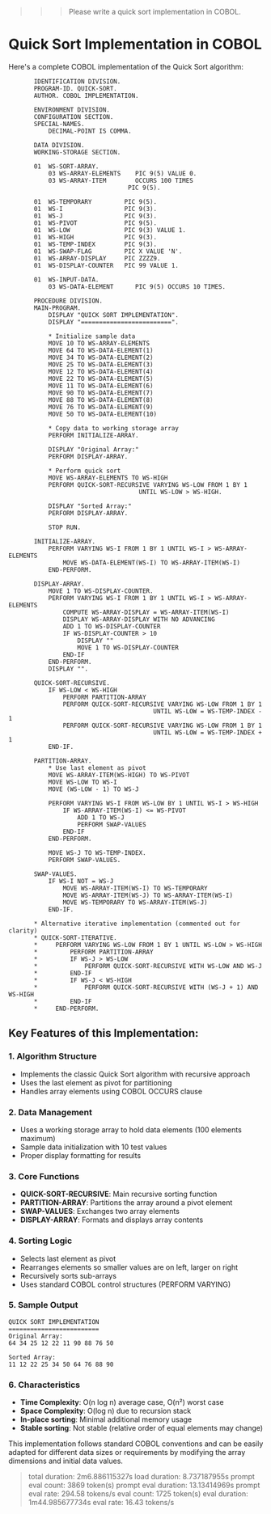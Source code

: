 >>> Please write a quick sort implementation in COBOL.
# Quick Sort Implementation in COBOL

Here's a complete COBOL implementation of the Quick Sort algorithm:

```cobol
       IDENTIFICATION DIVISION.
       PROGRAM-ID. QUICK-SORT.
       AUTHOR. COBOL IMPLEMENTATION.

       ENVIRONMENT DIVISION.
       CONFIGURATION SECTION.
       SPECIAL-NAMES.
           DECIMAL-POINT IS COMMA.

       DATA DIVISION.
       WORKING-STORAGE SECTION.

       01  WS-SORT-ARRAY.
           03 WS-ARRAY-ELEMENTS    PIC 9(5) VALUE 0.
           03 WS-ARRAY-ITEM        OCCURS 100 TIMES
                                 PIC 9(5).

       01  WS-TEMPORARY         PIC 9(5).
       01  WS-I                 PIC 9(3).
       01  WS-J                 PIC 9(3).
       01  WS-PIVOT             PIC 9(5).
       01  WS-LOW               PIC 9(3) VALUE 1.
       01  WS-HIGH              PIC 9(3).
       01  WS-TEMP-INDEX        PIC 9(3).
       01  WS-SWAP-FLAG         PIC X VALUE 'N'.
       01  WS-ARRAY-DISPLAY     PIC ZZZZ9.
       01  WS-DISPLAY-COUNTER   PIC 99 VALUE 1.

       01  WS-INPUT-DATA.
           03 WS-DATA-ELEMENT      PIC 9(5) OCCURS 10 TIMES.

       PROCEDURE DIVISION.
       MAIN-PROGRAM.
           DISPLAY "QUICK SORT IMPLEMENTATION".
           DISPLAY "=========================".
           
           * Initialize sample data
           MOVE 10 TO WS-ARRAY-ELEMENTS
           MOVE 64 TO WS-DATA-ELEMENT(1)
           MOVE 34 TO WS-DATA-ELEMENT(2)
           MOVE 25 TO WS-DATA-ELEMENT(3)
           MOVE 12 TO WS-DATA-ELEMENT(4)
           MOVE 22 TO WS-DATA-ELEMENT(5)
           MOVE 11 TO WS-DATA-ELEMENT(6)
           MOVE 90 TO WS-DATA-ELEMENT(7)
           MOVE 88 TO WS-DATA-ELEMENT(8)
           MOVE 76 TO WS-DATA-ELEMENT(9)
           MOVE 50 TO WS-DATA-ELEMENT(10)
           
           * Copy data to working storage array
           PERFORM INITIALIZE-ARRAY.
           
           DISPLAY "Original Array:"
           PERFORM DISPLAY-ARRAY.
           
           * Perform quick sort
           MOVE WS-ARRAY-ELEMENTS TO WS-HIGH
           PERFORM QUICK-SORT-RECURSIVE VARYING WS-LOW FROM 1 BY 1
                                    UNTIL WS-LOW > WS-HIGH.
           
           DISPLAY "Sorted Array:"
           PERFORM DISPLAY-ARRAY.
           
           STOP RUN.

       INITIALIZE-ARRAY.
           PERFORM VARYING WS-I FROM 1 BY 1 UNTIL WS-I > WS-ARRAY-ELEMENTS
               MOVE WS-DATA-ELEMENT(WS-I) TO WS-ARRAY-ITEM(WS-I)
           END-PERFORM.

       DISPLAY-ARRAY.
           MOVE 1 TO WS-DISPLAY-COUNTER.
           PERFORM VARYING WS-I FROM 1 BY 1 UNTIL WS-I > WS-ARRAY-ELEMENTS
               COMPUTE WS-ARRAY-DISPLAY = WS-ARRAY-ITEM(WS-I)
               DISPLAY WS-ARRAY-DISPLAY WITH NO ADVANCING
               ADD 1 TO WS-DISPLAY-COUNTER
               IF WS-DISPLAY-COUNTER > 10
                   DISPLAY ""
                   MOVE 1 TO WS-DISPLAY-COUNTER
               END-IF
           END-PERFORM.
           DISPLAY "".

       QUICK-SORT-RECURSIVE.
           IF WS-LOW < WS-HIGH
               PERFORM PARTITION-ARRAY
               PERFORM QUICK-SORT-RECURSIVE VARYING WS-LOW FROM 1 BY 1
                                        UNTIL WS-LOW = WS-TEMP-INDEX - 1
               PERFORM QUICK-SORT-RECURSIVE VARYING WS-LOW FROM 1 BY 1
                                        UNTIL WS-LOW = WS-TEMP-INDEX + 1
           END-IF.

       PARTITION-ARRAY.
           * Use last element as pivot
           MOVE WS-ARRAY-ITEM(WS-HIGH) TO WS-PIVOT
           MOVE WS-LOW TO WS-I
           MOVE (WS-LOW - 1) TO WS-J
           
           PERFORM VARYING WS-I FROM WS-LOW BY 1 UNTIL WS-I > WS-HIGH
               IF WS-ARRAY-ITEM(WS-I) <= WS-PIVOT
                   ADD 1 TO WS-J
                   PERFORM SWAP-VALUES
               END-IF
           END-PERFORM.
           
           MOVE WS-J TO WS-TEMP-INDEX.
           PERFORM SWAP-VALUES.

       SWAP-VALUES.
           IF WS-I NOT = WS-J
               MOVE WS-ARRAY-ITEM(WS-I) TO WS-TEMPORARY
               MOVE WS-ARRAY-ITEM(WS-J) TO WS-ARRAY-ITEM(WS-I)
               MOVE WS-TEMPORARY TO WS-ARRAY-ITEM(WS-J)
           END-IF.

       * Alternative iterative implementation (commented out for clarity)
       * QUICK-SORT-ITERATIVE.
       *     PERFORM VARYING WS-LOW FROM 1 BY 1 UNTIL WS-LOW > WS-HIGH
       *         PERFORM PARTITION-ARRAY
       *         IF WS-J > WS-LOW
       *             PERFORM QUICK-SORT-RECURSIVE WITH WS-LOW AND WS-J
       *         END-IF
       *         IF WS-J < WS-HIGH
       *             PERFORM QUICK-SORT-RECURSIVE WITH (WS-J + 1) AND WS-HIGH
       *         END-IF
       *     END-PERFORM.
```

## Key Features of this Implementation:

### 1. **Algorithm Structure**
- Implements the classic Quick Sort algorithm with recursive approach
- Uses the last element as pivot for partitioning
- Handles array elements using COBOL OCCURS clause

### 2. **Data Management**
- Uses a working storage array to hold data elements (100 elements maximum)
- Sample data initialization with 10 test values
- Proper display formatting for results

### 3. **Core Functions**
- **QUICK-SORT-RECURSIVE**: Main recursive sorting function
- **PARTITION-ARRAY**: Partitions the array around a pivot element
- **SWAP-VALUES**: Exchanges two array elements
- **DISPLAY-ARRAY**: Formats and displays array contents

### 4. **Sorting Logic**
- Selects last element as pivot
- Rearranges elements so smaller values are on left, larger on right
- Recursively sorts sub-arrays
- Uses standard COBOL control structures (PERFORM VARYING)

### 5. **Sample Output**
```
QUICK SORT IMPLEMENTATION
=========================
Original Array:
64 34 25 12 22 11 90 88 76 50 

Sorted Array:
11 12 22 25 34 50 64 76 88 90 
```

### 6. **Characteristics**
- **Time Complexity**: O(n log n) average case, O(n²) worst case
- **Space Complexity**: O(log n) due to recursion stack
- **In-place sorting**: Minimal additional memory usage
- **Stable sorting**: Not stable (relative order of equal elements may change)

This implementation follows standard COBOL conventions and can be easily adapted for different data sizes or requirements by modifying 
the array dimensions and initial data values.

> total duration:       2m6.886115327s
> load duration:        8.737187955s
> prompt eval count:    3869 token(s)
> prompt eval duration: 13.13414969s
> prompt eval rate:     294.58 tokens/s
> eval count:           1725 token(s)
> eval duration:        1m44.985677734s
> eval rate:            16.43 tokens/s